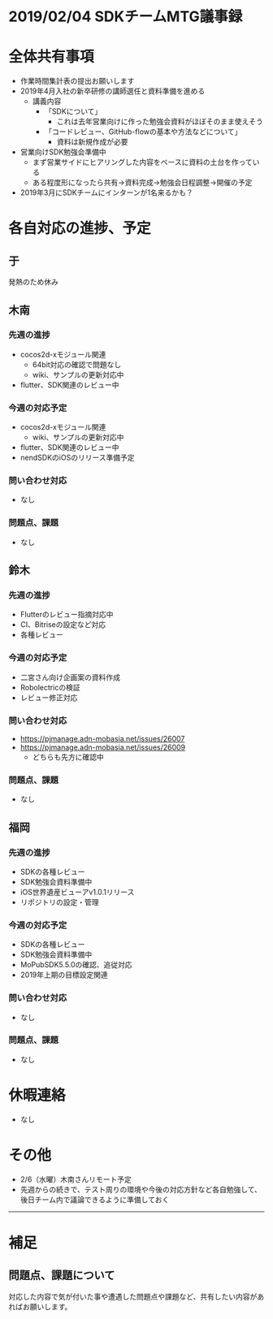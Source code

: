 # 2019/02/04 SDKチームMTG議事録

# 全体共有事項
- 作業時間集計表の提出お願いします
- 2019年4月入社の新卒研修の講師選任と資料準備を進める
  - 講義内容
    - 「SDKについて」
      - これは去年営業向けに作った勉強会資料がほぼそのまま使えそう
    - 「コードレビュー、GitHub-flowの基本や方法などについて」
      - 資料は新規作成が必要
- 営業向けSDK勉強会準備中
  - まず営業サイドにヒアリングした内容をベースに資料の土台を作っている
  - ある程度形になったら共有→資料完成→勉強会日程調整→開催の予定
- 2019年3月にSDKチームにインターンが1名来るかも？
​
# 各自対応の進捗、予定
## 于
発熱のため休み

## 木南
### 先週の進捗
- cocos2d-xモジュール関連
  - 64bit対応の確認で問題なし
  - wiki、サンプルの更新対応中
- flutter、SDK関連のレビュー中

### 今週の対応予定
- cocos2d-xモジュール関連
  - wiki、サンプルの更新対応中
- flutter、SDK関連のレビュー中
- nendSDKのiOSのリリース準備予定

### 問い合わせ対応
- なし

### 問題点、課題
- なし

## 鈴木
### 先週の進捗
- Flutterのレビュー指摘対応中
- CI、Bitriseの設定など対応
- 各種レビュー

### 今週の対応予定
- 二宮さん向け企画案の資料作成
- Robolectricの検証
- レビュー修正対応

### 問い合わせ対応
- https://pjmanage.adn-mobasia.net/issues/26007
- https://pjmanage.adn-mobasia.net/issues/26009
  - どちらも先方に確認中

### 問題点、課題
- なし

## 福岡
### 先週の進捗
- SDKの各種レビュー
- SDK勉強会資料準備中
- iOS世界遺産ビューアv1.0.1リリース
- リポジトリの設定・管理

### 今週の対応予定
- SDKの各種レビュー
- SDK勉強会資料準備中
- MoPubSDK5.5.0の確認、追従対応
- 2019年上期の目標設定関連

### 問い合わせ対応
- なし

### 問題点、課題
- なし


# 休暇連絡
- なし

# その他
- 2/6（水曜）木南さんリモート予定
- 先週からの続きで、テスト周りの環境や今後の対応方針など各自勉強して、後日チーム内で議論できるように準備しておく

----

# 補足
## 問題点、課題について
対応した内容で気が付いた事や遭遇した問題点や課題など、共有したい内容があればお願いします。
